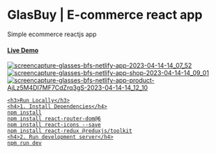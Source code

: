 <h1>GlasBuy | E-commerce react app</h1>
Simple ecommerce reactjs app
<h4><a href="https://glasses-bfs.netlify.app/" target="_blank">Live Demo</h4>
    
![screencapture-glasses-bfs-netlify-app-2023-04-14-14_07_52](https://user-images.githubusercontent.com/98649110/232067913-9cc1dfaa-cfe2-4b52-a6be-0b0f0e62197d.png)
![screencapture-glasses-bfs-netlify-app-shop-2023-04-14-14_09_01](https://user-images.githubusercontent.com/98649110/232068812-22780641-a90d-40cc-a1fb-070e53876b72.png)
![screencapture-glasses-bfs-netlify-app-product-AjLz5M4DI7MF7CdZrq3gS-2023-04-14-14_12_10](https://user-images.githubusercontent.com/98649110/232068933-5aa966f2-b234-474f-b4cb-9f5c4965998e.png)

    <h3>Run Locally</h3>
    <h4>1. Install Dependencies</h4>
    npm install
    npm install react-router-dom@6
    npm install react-icons --save
    npm install react-redux @reduxjs/toolkit
    <h4>2. Run development server</h4>
    npm run dev
